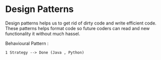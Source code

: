 # Design Patterns
Design patterns helps us to get rid of dirty code and write efficient code. These patterns helps format code so future coders can read and new functionality it without much hassel. 

Behavioural Pattern : 

    1 Strategy --> Done (Java , Python)
